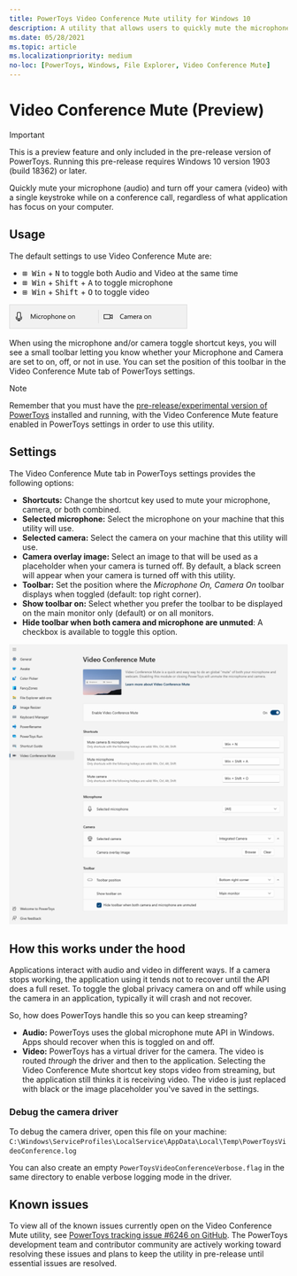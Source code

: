 ```yaml
---
title: PowerToys Video Conference Mute utility for Windows 10
description: A utility that allows users to quickly mute the microphone (audio) and turn off the camera (video) while on a conference call with a single keystroke, regardless of what application has focus on the computer.
ms.date: 05/28/2021
ms.topic: article
ms.localizationpriority: medium
no-loc: [PowerToys, Windows, File Explorer, Video Conference Mute]
---
```


# Video Conference Mute (Preview)

> [!IMPORTANT]
> This is a preview feature and only included in the pre-release version of PowerToys. Running this pre-release requires Windows 10 version 1903 (build 18362) or later.

Quickly mute your microphone (audio) and turn off your camera (video) with a single keystroke while on a conference call, regardless of what application has focus on your computer.

## Usage

The default settings to use Video Conference Mute are:

- <kbd>⊞ Win</kbd> + <kbd>N</kbd> to toggle both Audio and Video at the same time
- <kbd>⊞ Win</kbd> + <kbd>Shift</kbd> + <kbd>A</kbd> to toggle microphone
- <kbd>⊞ Win</kbd> + <kbd>Shift</kbd> + <kbd>O</kbd> to toggle video

![Audio and Video mute notification screenshot](../images/pt-video-audio-mute-notification.png)

When using the microphone and/or camera toggle shortcut keys, you will see a small toolbar letting you know whether your Microphone and Camera are set to on, off, or not in use. You can set the position of this toolbar in the Video Conference Mute tab of PowerToys settings.

> [!NOTE]
> Remember that you must have the [pre-release/experimental version of PowerToys](https://github.com/microsoft/PowerToys/releases/) installed and running, with the Video Conference Mute feature enabled in PowerToys settings in order to use this utility.

## Settings

The Video Conference Mute tab in PowerToys settings provides the following options:

- **Shortcuts:** Change the shortcut key used to mute your microphone, camera, or both combined.
- **Selected microphone:** Select the microphone on your machine that this utility will use.
- **Selected camera:** Select the camera on your machine that this utility will use.
- **Camera overlay image:** Select an image to that will be used as a placeholder when your camera is turned off. By default, a black screen will appear when your camera is turned off with this utility.
- **Toolbar:** Set the position where the *Microphone On, Camera On* toolbar displays when toggled (default: top right corner).
- **Show toolbar on:** Select whether you prefer the toolbar to be displayed on the main monitor only (default) or on all monitors.
- **Hide toolbar when both camera and microphone are unmuted**: A checkbox is available to toggle this option.

![Video Conference Mute options in PowerToys settings](../images/pt-video-conference-mute-settings.png)

## How this works under the hood

Applications interact with audio and video in different ways. If a camera stops working, the application using it tends not to recover until the API does a full reset. To toggle the global privacy camera on and off while using the camera in an application, typically it will crash and not recover.

So, how does PowerToys handle this so you can keep streaming?

- **Audio:** PowerToys uses the global microphone mute API in Windows. Apps should recover when this is toggled on and off.
- **Video:** PowerToys has a virtual driver for the camera. The video is routed _through_ the driver and then to the application. Selecting the Video Conference Mute shortcut key stops video from streaming, but the application still thinks it is receiving video. The video is just replaced with black or the image placeholder you've saved in the settings.

### Debug the camera driver

To debug the camera driver, open this file on your machine: `C:\Windows\ServiceProfiles\LocalService\AppData\Local\Temp\PowerToysVideoConference.log`

You can also create an empty `PowerToysVideoConferenceVerbose.flag` in the same directory to enable verbose logging mode in the driver.

## Known issues

To view all of the known issues currently open on the Video Conference Mute utility, see [PowerToys tracking issue #6246 on GitHub](https://github.com/microsoft/PowerToys/issues/6246). The PowerToys development team and contributor community are actively working toward resolving these issues and plans to keep the utility in pre-release until essential issues are resolved.
